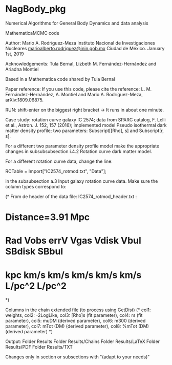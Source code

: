 NagBody_pkg
===========

Numerical Algorithms for General Body Dynamics and data analysis

MathematicaMCMC code

Author:
Mario A. Rodríguez-Meza
Instituto Nacional de Investigaciones Nucleares
marioalberto.rodriguez@inin.gob.mx
Ciudad de México. January 1st, 2019

Acknowledgements: Tula Bernal, Lizbeth M. Fernández-Hernández and Ariadna Montiel 

Based in a Mathematica code shared by Tula Bernal

Paper reference: 
If you use this code, please cite the reference: L. M. Fernández-Hernández, A. Montiel and Mario A. Rodríguez-Meza, arXiv:1809.06875. 

RUN:  shift-enter on the biggest right bracket ->
It runs in about one minute.

Case study: 
rotation curve galaxy IC 2574; 
data from SPARC catalog, F. Lelli et al., Astron. J. 152, 157 (2016); 
implemented model Pseudo isothermal dark matter density profile;
two parameters: Subscript[\[Rho], s] and Subscript[r, s].

For a different two parameter density profile model make the appropriate changes in subsubsubsection i.4.2 Rotation curve dark matter model.

For a different rotation curve data, change the line:

RCTable = Import["IC2574_rotmod.txt", "Data"];

in the subsubsection a.3 Input galaxy rotation curve data. Make sure the column types correspond to:

(* From de header of the data file: IC2574_rotmod_header.txt :
# Distance=3.91 Mpc
# Rad Vobs errV Vgas Vdisk Vbul SBdisk SBbul
# kpc km/s km/s km/s km/s km/s L/pc^2 L/pc^2
*)

Columns in the chain extended file (to process using GetDist)
(* 
col1: weights, 
col2: -2LogLike, 
col3: \[Rho]s (fit parameter),
col4: rs (fit parameter),
col5: muDM (derived parameter),
col6: m300 (derived parameter),
col7: mTot (DM) (derived parameter),
col8: %mTot (DM) (derived parameter)
*)

Output:
Folder Results
Folder Results/Chains
Folder Results/LaTeX
Folder Results/PDF
Folder Results/TXT

Changes only in section or subsections with "(adapt to your needs)"
